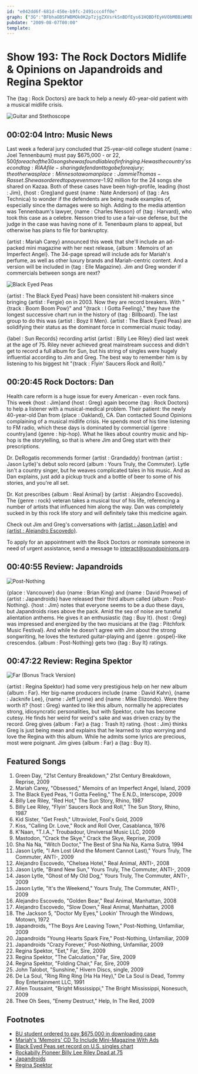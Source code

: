 ```yaml
---
id: "e042dd6f-681d-450e-b9fc-2491ccc4ff0e"
graph: {"3G":"BFbhaOBSFWBMOk0K2pTzjgZXVsrkSnBDfEys61HQBDfEyHVObMBBiWMBDfEy0TUtD2X6qv2X6qvtOGJ5","YL":"BJFKlbODPpBJFKlHJrKaBGczDiY4Yj","1W7":"KAAd4axb3rKAAd4O6xdpKAAd4Q03osFGbCOKAAd4DHQwnKAAd497qipFGbCO97qipX6cfd97qipBHm1G","26Y":"HbL6AOPKuW97qipHbL6ABQsAMHbL6AHbL6AmtfiaBChokHbL6AHbL6AaS2cFHbL6AO2j0VBHm1GBQsAM97qipX6cfd"}
pubdate: "2009-08-07T00:00"
template: 
---
```






# Show 193: The Rock Doctors Midlife & Opinions on Japandroids and Regina Spektor

The {tag : Rock Doctors} are back to help a newly 40-year-old patient with a musical midlife crisis.

![Guitar and Stethoscope](https://static.soundopinions.org/images/rockdocs/stethoscopeguitar.jpg)



## 00:02:04 Intro: Music News

Last week a federal jury concluded that 25-year-old college student {name : Joel Tennenbaum} must pay $675,000 - or $22,500 for each of the 30 songs he was found liable of infringing. He was the country's second {tag : RIAA} file-sharing defendant to go before a jury; the other was {place : Minnesota}woman {place : Jammie Thomas-Rasset}. She was ordered to pay even more–$1.92 million for the 24 songs she shared on Kazaa. Both of these cases have been high-profile, leading {host : Jim}, {host : Greg}and guest {name : Nate Anderson} of {tag : Ars Technica} to wonder if the defendents are being made examples of, especially since the damages were so high. Adding to the media attention was Tennenbaum's lawyer, {name : Charles Nesson} of {tag : Harvard}, who took this case as a celebre. Nesson tried to use a fair-use defense, but the judge in the case was having none of it. Tenenbaum plans to appeal, but otherwise has plans to file for bankruptcy.

{artist : Mariah Carey} announced this week that she'll include an ad-packed mini magazine with her next release, {album : Memoirs of an Imperfect Angel}. The 34-page spread will include ads for Mariah's perfume, as well as other luxury brands and Mariah-centric content. And a version will be included in {tag : Elle Magazine}. Jim and Greg wonder if commercials between songs are next?

![Black Eyed Peas](https://static.soundopinions.org/assets/193/3G0.jpg)

{artist : The Black Eyed Peas} have been consistent hit-makers since bringing {artist : Fergie} on in 2003. Now they are record breakers. With "{track : Boom Boom Pow}" and "{track : I Gotta Feeling}," they have the longest successive chart run in the history of {tag : Billboard}. The last group to do this was {artist : Boyz II Men}. {artist : The Black Eyed Peas} are solidifying their status as the dominant force in commercial music today.

{label : Sun Records} recording artist {artist : Billy Lee Riley} died last week at the age of 75. Riley never achieved great mainstream success and didn't get to record a full album for Sun, but his string of singles were hugely influential according to Jim and Greg. The best way to remember him is by listening to his biggest hit "{track : Flyin' Saucers Rock and Roll}."



## 00:20:45 Rock Doctors: Dan

Health care reform is a huge issue for every American - even rock fans. This week {host : Jim}and {host : Greg} again become {tag : Rock Doctors} to help a listener with a musical-medical problem. Their patient:  the newly 40-year-old Dan from {place : Oakland}, CA. Dan contacted Sound Opinions complaining of a musical midlife crisis. He spends most of his time listening to FM radio, which these days is dominated by commercial {genre : country}and {genre : hip-hop}. What he likes about country music and hip-hop is the storytelling, so that is where Jim and Greg start with their prescriptions.

Dr. DeRogatis recommends former {artist : Grandaddy} frontman {artist : Jason Lytle}'s debut solo record {album : Yours Truly, the Commuter}. Lytle isn't a country singer, but he weaves complicated tales in his music. And as Dan explains, just add a pickup truck and a bottle of beer to some of his stories, and you're all set.

Dr. Kot prescribes {album : Real Animal} by {artist : Alejandro Escovedo}. The {genre : rock} veteran takes a musical tour of his life, referencing a number of artists that influenced him along the way. Dan was completely sucked in by this rock life story and will definitely take this medicine again.

Check out Jim and Greg's conversations with [{artist : Jason Lytle}](show/36/) and [{artist : Alejandro Escovedo}](show/156/).

To apply for an appointment with the Rock Doctors or nominate someone in need of urgent assistance, send a message to interact@soundopinions.org.



## 00:40:55 Review: Japandroids

![Post-Nothing](https://static.soundopinions.org/assets/193/1W70.jpg)

{place : Vancouver} duo {name : Brian King} and {name : David Prowse} of {artist : Japandroids} have released their third album called {album : Post-Nothing}. {host : Jim} notes that everyone seems to be a duo these days, but Japandroids rises above the pack. Amid the sea of noise are tuneful alientation anthems. He gives it an enthusiastic {tag : Buy It}. {host : Greg} was impressed and energized by the two musicians at the {tag : Pitchfork Music Festival}. And while he doesn't agree with Jim about the strong songwriting, he loves the textured guitar-playing and {genre : gospel}-like crescendos. {album : Post-Nothing} gets two {tag : Buy It} ratings.



## 00:47:22 Review: Regina Spektor

![Far (Bonus Track Version)](https://static.soundopinions.org/assets/193/26Y0.jpg)

{artist : Regina Spektor} had some very prestigious help on her new album {album : Far}. Her big-name producers include {name : David Kahn}, {name : Jacknife Lee}, {name : Jeff Lynne} and {name : Mike Elizondo}. Were they worth it? {host : Greg} wanted to like this album, normally he appreciates strong, idiosyncratic personalities, but with Spektor, cute has become cutesy. He finds her weird for weird's sake and was driven crazy by the record. Greg gives {album : Far} a {tag : Trash It} rating. {host : Jim} thinks Greg is just being mean and explains that he learned to stop worrying and love the Regina with this album. While he admits some lyrics are precious, most were poignant. Jim gives {album : Far} a {tag : Buy It}.



## Featured Songs

1. Green Day, "21st Century Breakdown," 21st Century Breakdown, Reprise, 2009
2. Mariah Carey, "Obsessed," Memoirs of an Imperfect Angel, Island, 2009
3. The Black Eyed Peas, "I Gotta Feeling," The E.N.D., Interscope, 2009
4. Billy Lee Riley, "Red Hot," The Sun Story, Rhino, 1987
5. Billy Lee Riley, "Flyin' Saucers Rock and Roll," The Sun Story, Rhino, 1987
6. Kid Sister, "Get Fresh," Ultraviolet, Fool's Gold, 2009
7. Kiss, "Calling Dr. Love," Rock and Roll Over, Casablanca, 1976
8. K'Naan, "T.I.A.," Troubadour, Unviversal Music LLC, 2009
9. Mastodon, "Crack the Skye," Crack the Skye, Reprise, 2009
10. Sha Na Na, "Witch Doctor," The Best of Sha Na Na, Kama Sutra, 1994
11. Jason Lytle, "I Am Lost (And the Moment Cannot Last)," Yours Truly, The Commuter, ANTI-, 2009
12. Alejandro Escovedo, "Chelsea Hotel," Real Animal, ANTI-, 2008
13. Jason Lytle, "Brand New Sun," Yours Truly, The Commuter, ANTI-, 2009
14. Jason Lytle, "Ghost of My Old Dog," Yours Truly, The Commuter, ANTI-, 2009
15. Jason Lytle, "It's the Weekend," Yours Truly, The Commuter, ANTI-, 2009
16. Alejandro Escovedo, "Golden Bear," Real Animal, Manhattan, 2008
17. Alejandro Escovedo, "Slow Down," Real Animal, Manhattan, 2008
18. The Jackson 5, "Doctor My Eyes," Lookin' Through the Windows, Motown, 1972
19. Japandroids, "The Boys Are Leaving Town," Post-Nothing, Unfamiliar, 2009
20. Japandroids "Young Hearts Spark Fire," Post-Nothing, Unfamiliar, 2009
21. Japandroids "Crazy Forever," Post-Nothing, Unfamiliar, 2009
22. Regina Spektor, "Eet," Far, Sire, 2009
23. Regina Spektor, "The Calculation," Far, Sire, 2009
24. Regina Spektor, "Folding Chair," Far, Sire, 2009
25. John Talobot, "Sunshine," Hivern Discs, single, 2009
26. De La Soul, "Ring Ring Ring (Ha Ha Hey)," De La Soul is Dead, Tommy Boy Entertainment LLC, 1991
27. Allen Toussaint, "Bright Mississippi," The Bright Mississippi, Nonesuch, 2009
28. Thee Oh Sees, "Enemy Destruct," Help, In The Red, 2009



## Footnotes

- [BU student ordered to pay $675,000 in downloading case](http://www.wbur.org/2009/07/28/music-download-trial)
- [Mariah's 'Memoirs' CD To Include Mini-Magazine With Ads](http://www.billboard.com/articles/news/267867/mariahs-memoirs-cd-to-include-mini-magazine-with-ads)
- [Black Eyed Peas set record on U.S. singles chart](http://www.reuters.com/article/2009/07/30/us-singles-idUSTRE56T6VM20090730)
- [Rockabilly Pioneer Billy Lee Riley Dead at 75](http://www.cmt.com/news/country-music/1617445/rockabilly-pioneer-billy-lee-riley-dead-at-75.jhtml)
- [Japandroids](http://japandroids.com/)
- [Regina Spektor](http://www.reginaspektor.com/)